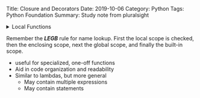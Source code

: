 Title: Closure and Decorators
Date: 2019-10-06
Category: Python
Tags: Python Foundation
Summary: Study note from pluralsight


<details>
<summary>Local Functions </summary>

```python
store = []

def sort_by_last_letter(strings):
    def last_letter(s):
        return s[-1]
    store.append(last_letter)
    print(last_letter)
    return sorted(strings, key=last_letter)
```

```python
sort_by_last_letter(['a','c','b'])
<function sort_by_last_letter.<locals>.last_letter at 0x102a149e0>
Out[5]: ['a', 'b', 'c']
sort_by_last_letter(['a','c','b'])
<function sort_by_last_letter.<locals>.last_letter at 0x102a14950>
Out[6]: ['a', 'b', 'c']
sort_by_last_letter(['a','c','b'])
<function sort_by_last_letter.<locals>.last_letter at 0x102a14b00>
Out[7]: ['a', 'b', 'c']
```

The main point here is that the def call in **sort_by_last_letter** is no different from any other name binding in the function, and a new function is created each time def is executed.
  

    
</details>

Remember the ***LEGB*** rule for name lookup. First the local scope is checked, then the enclosing scope, next the global scope, and finally the built-in scope.  

* useful for specialized, one-off functions
* Aid in code organization and readability
* Similar to lambdas, but more general
    *   May contain multiple expressions
    *   May contain statements